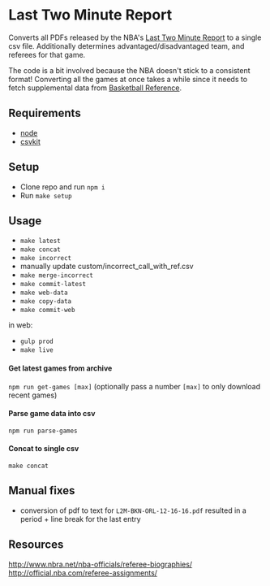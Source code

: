 # Last Two Minute Report
Converts all PDFs released by the NBA's [Last Two Minute Report](http://official.nba.com/nba-last-two-minute-reports-archive/) to a single csv file. Additionally determines advantaged/disadvantaged team, and referees for that game.

The code is a bit involved because the NBA doesn't stick to a consistent format! Converting all the games at once takes a while since it needs to fetch supplemental data from [Basketball Reference](https://basketball-reference.com).

## Requirements
* [node](https://node.js.org)
* [csvkit](https://csvkit.readthedocs.org)

## Setup
* Clone repo and run `npm i`
* Run `make setup`

## Usage

* `make latest`
* `make concat`
* `make incorrect`
* manually update custom/incorrect_call_with_ref.csv
* `make merge-incorrect`
* `make commit-latest`
* `make web-data`
* `make copy-data`
* `make commit-web`

in web:
* `gulp prod`
* `make live`

#### Get latest games from archive
`npm run get-games [max]` (optionally pass a number `[max]` to only download recent games)

#### Parse game data into csv
`npm run parse-games`

#### Concat to single csv
`make concat`

## Manual fixes
* conversion of pdf to text for `L2M-BKN-ORL-12-16-16.pdf` resulted in a period + line break for the last entry


## Resources
http://www.nbra.net/nba-officials/referee-biographies/
http://official.nba.com/referee-assignments/